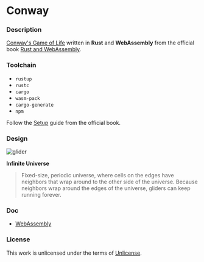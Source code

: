 # **Conway**

### **Description**

[Conway's Game of Life](https://en.wikipedia.org/wiki/Conway%27s_Game_of_Life) written in **Rust** and **WebAssembly** from the official book [Rust and WebAssembly](https://rustwasm.github.io/).

### **Toolchain**

+ `rustup`
+ `rustc`
+ `cargo`
+ `wasm-pack`
+ `cargo-generate`
+ `npm`

Follow the [Setup](https://rustwasm.github.io/book/game-of-life/setup.html) guide from the official book.

### **Design**

![glider](https://upload.wikimedia.org/wikipedia/commons/thumb/4/45/Glider.svg/220px-Glider.svg.png)

**Infinite Universe**

> Fixed-size, periodic universe, where cells on the edges have neighbors that wrap around to the other side of the universe. Because neighbors wrap around the edges of the universe, gliders can keep running forever.

### **Doc**

+ [WebAssembly](https://webassembly.org/)

### **License**

This work is unlicensed under the terms of [Unlicense](http://unlicense.org/).
